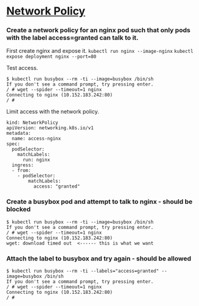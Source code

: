 # [Network Policy](https://kubernetes.io/docs/tasks/administer-cluster/declare-network-policy/)

### Create a network policy for an nginx pod such that only pods with the label access=granted can talk to it.

First create nginx and expose it.
`kubectl run nginx --image-nginx`
`kubectl expose deployment nginx --port=80`

Test access.
```
$ kubectl run busybox --rm -ti --image=busybox /bin/sh
If you don't see a command prompt, try pressing enter.
/ # wget --spider --timeout=1 nginx
Connecting to nginx (10.152.183.242:80)
/ #
```
Limit access with the network policy.

```
kind: NetworkPolicy
apiVersion: networking.k8s.io/v1
metadata:
  name: access-nginx
spec:
  podSelector:
    matchLabels:
      run: nginx
  ingress:
  - from:
    - podSelector:
        matchLabels:
          access: "granted"
```

###  Create a busybox pod and attempt to talk to nginx - should be blocked

```
$ kubectl run busybox --rm -ti --image=busybox /bin/sh
If you don't see a command prompt, try pressing enter.
/ # wget --spider --timeout=1 nginx
Connecting to nginx (10.152.183.242:80)
wget: download timed out  <------ this is what we want
```

###  Attach the label to busybox and try again - should be allowed

```
$ kubectl run busybox --rm -ti --labels="access=granted" --image=busybox /bin/sh
If you don't see a command prompt, try pressing enter.
/ # wget --spider --timeout=1 nginx
Connecting to nginx (10.152.183.242:80)
/ #
```

